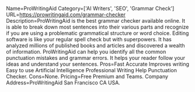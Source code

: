 Name=ProWritingAid
Category=['AI Writers', 'SEO', 'Grammar Check']
URL=https://prowritingaid.com/grammar-checker
Description=ProWritingAid is the best grammar checker available online. It is able to break down most sentences into their various parts and recognize if you are using a problematic grammatical structure or word choice. Editing software is like your regular spell check but with superpowers. It has analyzed millions of published books and articles and discovered a wealth of information. ProWritingAid can help you identify all the common punctuation mistakes and grammar errors. It helps your reader follow your ideas and understand your sentences.
Pros=Fast Accurate Improves writing Easy to use Artificial Intelligence Professional Writing Help Punctuation Checker.
Cons=None.
Pricing=Free Premium and Teams.
Company Address=ProWritingAid San Francisco CA USA.
